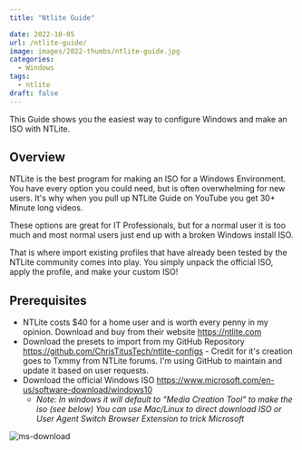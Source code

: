 ```yaml
---
title: "Ntlite Guide"

date: 2022-10-05
url: /ntlite-guide/
image: images/2022-thumbs/ntlite-guide.jpg
categories:
  - Windows
tags:
  - ntlite
draft: false
---
```

This Guide shows you the easiest way to configure Windows and make an ISO with NTLite. 
<!--more-->

## Overview

NTLite is the best program for making an ISO for a Windows Environment. You have every option you could need, but is often overwhelming for new users. It's why when you pull up NTLite Guide on YouTube you get 30+ Minute long videos.

These options are great for IT Professionals, but for a normal user it is too much and most normal users just end up with a broken Windows install ISO.

That is where import existing profiles that have already been tested by the NTLite community comes into play. You simply unpack the official ISO, apply the profile, and make your custom ISO!

## Prerequisites

 - NTLite costs $40 for a home user and is worth every penny in my opinion. Download and buy from their website <https://ntlite.com>
 - Download the presets to import from my GitHub Repository <https://github.com/ChrisTitusTech/ntlite-configs> - Credit for it's creation goes to Txmmy from NTLite forums. I'm using GitHub to maintain and update it based on user requests. 
 - Download the official Windows ISO <https://www.microsoft.com/en-us/software-download/windows10>
     - _Note: In windows it will default to "Media Creation Tool" to make the iso (see below) You can use Mac/Linux to direct download ISO or User Agent Switch Browser Extension to trick Microsoft_

![ms-download](/images/2022/ntlite/download-iso.png)


